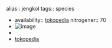 alias:: jengkol
tags:: species

- availability:: [tokopedia](https://www.tokopedia.com/pansaterra/tanaman-buah-pohon-jengkol-archidendron-pauciflorum?extParam=ivf%3Dfalse%26src%3Dsearch)
  nitrogener:: 70
- ![image](https://ipfs.io/ipfs/QmXm64dM7XEsGafjrbV7jSxpQDi5fiMCFaWWrvKTBJ3khn)
-
- [tokopedia](https://www.tokopedia.com/pansaterra/tanaman-buah-pohon-jengkol-archidendron-pauciflorum?extParam=ivf%3Dfalse%26src%3Dsearch)